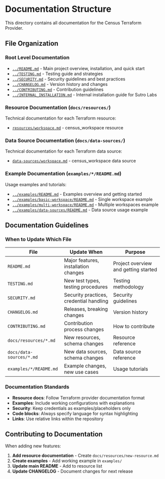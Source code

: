 # Documentation Structure

This directory contains all documentation for the Census Terraform Provider.

## File Organization

### **Root Level Documentation**
- [`../README.md`](../README.md) - Main project overview, installation, and quick start
- [`../TESTING.md`](../TESTING.md) - Testing guide and strategies
- [`../SECURITY.md`](../SECURITY.md) - Security guidelines and best practices
- [`../CHANGELOG.md`](../CHANGELOG.md) - Version history and changes
- [`../CONTRIBUTING.md`](../CONTRIBUTING.md) - Contribution guidelines
- [`../INTERNAL_INSTALLATION.md`](../INTERNAL_INSTALLATION.md) - Internal installation guide for Sutro Labs

### **Resource Documentation** (`docs/resources/`)
Technical documentation for each Terraform resource:
- [`resources/workspace.md`](resources/workspace.md) - census_workspace resource

### **Data Source Documentation** (`docs/data-sources/`)
Technical documentation for each Terraform data source:
- [`data-sources/workspace.md`](data-sources/workspace.md) - census_workspace data source

### **Example Documentation** (`examples/*/README.md`)
Usage examples and tutorials:
- [`../examples/README.md`](../examples/README.md) - Examples overview and getting started
- [`../examples/basic-workspace/README.md`](../examples/basic-workspace/README.md) - Single workspace example
- [`../examples/multi-workspace/README.md`](../examples/multi-workspace/README.md) - Multiple workspaces example
- [`../examples/data-sources/README.md`](../examples/data-sources/README.md) - Data source usage example

## Documentation Guidelines

### **When to Update Which File**

| File | Update When | Purpose |
|------|-------------|---------|
| `README.md` | Major features, installation changes | Project overview and getting started |
| `TESTING.md` | New test types, testing procedures | Testing methodology |
| `SECURITY.md` | Security practices, credential handling | Security guidelines |
| `CHANGELOG.md` | Releases, breaking changes | Version history |
| `CONTRIBUTING.md` | Contribution process changes | How to contribute |
| `docs/resources/*.md` | New resources, schema changes | Resource reference |
| `docs/data-sources/*.md` | New data sources, schema changes | Data source reference |
| `examples/*/README.md` | Example changes, new use cases | Usage tutorials |

### **Documentation Standards**

- **Resource docs**: Follow Terraform provider documentation format
- **Examples**: Include working configurations with explanations
- **Security**: Keep credentials as examples/placeholders only
- **Code blocks**: Always specify language for syntax highlighting
- **Links**: Use relative links within the repository

## Contributing to Documentation

When adding new features:

1. **Add resource documentation** - Create `docs/resources/new-resource.md`
2. **Create examples** - Add working example in `examples/`
3. **Update main README** - Add to resource list
4. **Update CHANGELOG** - Document changes for next release